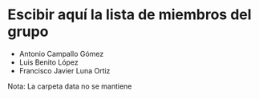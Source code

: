 # Escibir aquí la lista de miembros del grupo
- Antonio Campallo Gómez
- Luis Benito López
- Francisco Javier Luna Ortiz

Nota: La carpeta data no se mantiene
